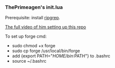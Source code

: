 ### ThePrimeagen's init.lua
Prerequisite: install [ripgrep](https://github.com/BurntSushi/ripgrep).

[The full video of him setting up this repo](https://www.youtube.com/watch?v=w7i4amO_zaE)

To set up forge cmd:

* sudo chmod +x forge
* sudo cp forge /usr/local/bin/forge
* add {export PATH="$HOME/bin:$PATH"} to .bashrc
* source ~/.bashrc
